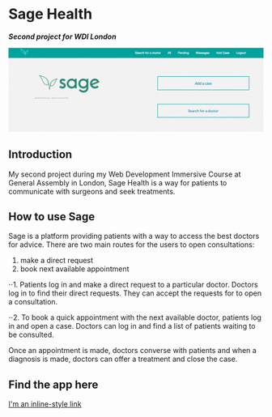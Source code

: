 # Sage Health

***Second project for WDI London***

![Alt text](/app/assets/images/home.png?raw=true "Coverphoto")

## Introduction

My second project during my Web Development Immersive Course at General Assembly in London, Sage Health is a way for patients to communicate with surgeons and seek treatments. 

## How to use Sage

Sage is a platform providing patients with a way to access the best doctors for advice. There are two main routes for the users to open consultations: 

 1. make a direct request 
 2. book next available appointment

 ⋅⋅1. Patients log in and make a direct request to a particular doctor. Doctors log in to find their direct requests. They can accept the requests for to open a consultation. 

 ⋅⋅2. To book a quick appointment with the next available doctor, patients log in and open a case. Doctors can log in and find a list of patients waiting to be consulted.

Once an appointment is made, doctors converse with patients and when a diagnosis is made, doctors can offer a treatment and close the case.

## Find the app here 

[I'm an inline-style link](https://protected-refuge-68983.herokuapp.com/)

